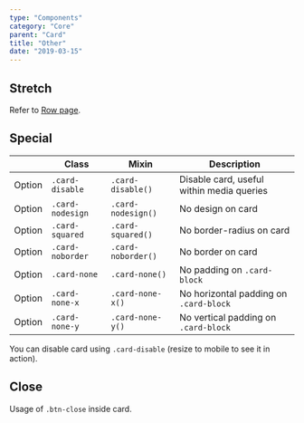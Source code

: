 ```yaml
---
type: "Components"
category: "Core"
parent: "Card"
title: "Other"
date: "2019-03-15"
---
```


## Stretch

Refer to [Row page](/components/core/row/other#stretch).

## Special

<div class="table-scroll">

|                         | Class                                     | Mixin                         | Description                   |
| ----------------------- | ----------------------------------------- | ----------------------------- | ----------------------------- |
| Option                  | `.card-disable`                | `.card-disable()`        | Disable card, useful within media queries            |
| Option                  | `.card-nodesign`                | `.card-nodesign()`        | No design on card            |
| Option                  | `.card-squared`                | `.card-squared()`        | No border-radius on card            |
| Option                  | `.card-noborder`                | `.card-noborder()`        | No border on card            |
| Option                  | `.card-none`                | `.card-none()`        | No padding on `.card-block`            |
| Option                  | `.card-none-x`                | `.card-none-x()`        | No horizontal padding on `.card-block`            |
| Option                  | `.card-none-y`                | `.card-none-y()`        | No vertical padding on `.card-block`            |

</div>

You can disable card using `.card-disable` (resize to mobile to see it in action).

<demo>
  <demovanilla src="vanilla/components/core/card/disable">
  </demovanilla>
</demo>

## Close

Usage of `.btn-close` inside card.

<demo>
  <demovanilla src="vanilla/components/core/card/close">
  </demovanilla>
</demo>
